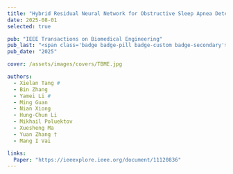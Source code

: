 ```yaml
---
title: "Hybrid Residual Neural Network for Obstructive Sleep Apnea Detection Using ECG Scalogram"
date: 2025-08-01
selected: true

pub: "IEEE Transactions on Biomedical Engineering"
pub_last: "<span class='badge badge-pill badge-custom badge-secondary'>Journal</span>"
pub_date: "2025"

cover: /assets/images/covers/TBME.jpg

authors:
  - Xielan Tang #
  - Bin Zhang
  - Yamei Li #
  - Ming Guan
  - Nian Xiong
  - Hung-Chun Li
  - Mikhail Poluektov
  - Xuesheng Ma
  - Yuan Zhang †
  - Mang I Vai

links:
  Paper: "https://ieeexplore.ieee.org/document/11120836"
---
```

